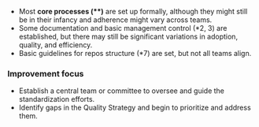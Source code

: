 -   Most **core processes (\*\*)** are set up formally, although they might still be in their infancy and adherence might vary across teams.
-   Some documentation and basic management control (\*2, 3) are established, but there may still be significant variations in adoption, quality, and efficiency.
-   Basic guidelines for repos structure (\*7) are set, but not all teams align.

### Improvement focus

-   Establish a central team or committee to oversee and guide the standardization efforts.
-   Identify gaps in the Quality Strategy and begin to prioritize and address them.
